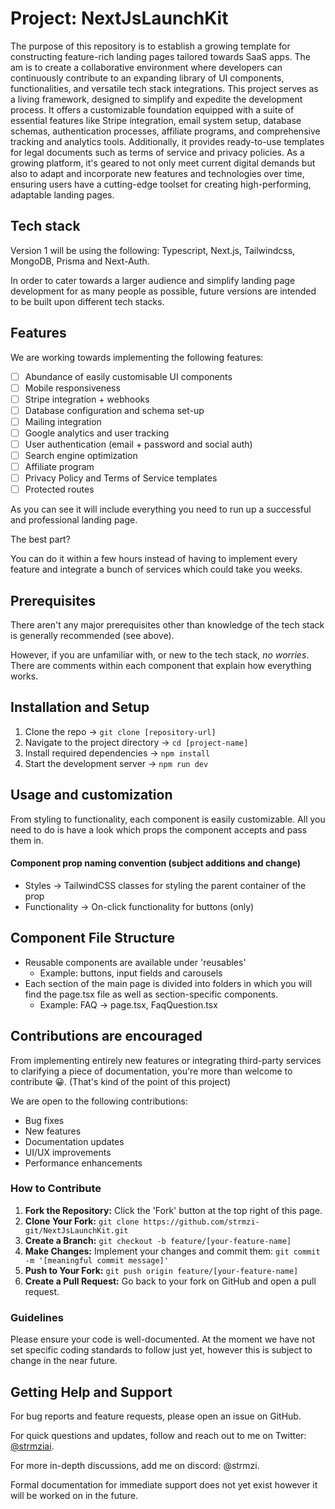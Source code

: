 # Project: NextJsLaunchKit

The purpose of this repository is to establish a growing template for constructing feature-rich landing pages tailored towards SaaS apps. The am is to create a collaborative environment where developers can continuously contribute to an expanding library of UI components, functionalities, and versatile tech stack integrations. This project serves as a living framework, designed to simplify and expedite the development process. It offers a customizable foundation equipped with a suite of essential features like Stripe integration, email system setup, database schemas, authentication processes, affiliate programs, and comprehensive tracking and analytics tools. Additionally, it provides ready-to-use templates for legal documents such as terms of service and privacy policies. As a growing platform, it's geared to not only meet current digital demands but also to adapt and incorporate new features and technologies over time, ensuring users have a cutting-edge toolset for creating high-performing, adaptable landing pages.

## Tech stack

Version 1 will be using the following: Typescript, Next.js, Tailwindcss, MongoDB, Prisma and Next-Auth.

In order to cater towards a larger audience and simplify landing page development for as many people as possible, future versions are intended to be built upon different tech stacks.

## Features

We are working towards implementing the following features:

- [ ] Abundance of easily customisable UI components
- [ ] Mobile responsiveness
- [ ] Stripe integration + webhooks
- [ ] Database configuration and schema set-up
- [ ] Mailing integration
- [ ] Google analytics and user tracking
- [ ] User authentication (email + password and social auth)
- [ ] Search engine optimization
- [ ] Affiliate program
- [ ] Privacy Policy and Terms of Service templates
- [ ] Protected routes

As you can see it will include everything you need to run up a successful and professional landing page.

The best part?

You can do it within a few hours instead of having to implement every feature and integrate a bunch of services which could take you weeks.

## Prerequisites

There aren't any major prerequisites other than knowledge of the tech stack is generally recommended (see above).

However, if you are unfamiliar with, or new to the tech stack, _no worries_. There are comments within each component that explain how everything works.

## Installation and Setup

1. Clone the repo → `git clone [repository-url]`
2. Navigate to the project directory → `cd [project-name]`
3. Install required dependencies → `npm install`
4. Start the development server → `npm run dev`

## Usage and customization

From styling to functionality, each component is easily customizable. All you need to do is have a look which props the component accepts and pass them in.

#### Component prop naming convention (subject additions and change)

- Styles → TailwindCSS classes for styling the parent container of the prop
- Functionality → On-click functionality for buttons (only)

## Component File Structure

- Reusable components are available under 'reusables'
  - Example: buttons, input fields and carousels
- Each section of the main page is divided into folders in which you will find the page.tsx file as well as section-specific components.
  - Example: FAQ → page.tsx, FaqQuestion.tsx

## Contributions are encouraged

From implementing entirely new features or integrating third-party services to clarifying a piece of documentation, you're more than welcome to contribute 😀. (That's kind of the point of this project)

We are open to the following contributions:

- Bug fixes
- New features
- Documentation updates
- UI/UX improvements
- Performance enhancements

### How to Contribute

1. **Fork the Repository:** Click the 'Fork' button at the top right of this page.
2. **Clone Your Fork:** `git clone https://github.com/strmzi-git/NextJsLaunchKit.git`
3. **Create a Branch:** `git checkout -b feature/[your-feature-name]`
4. **Make Changes:** Implement your changes and commit them: `git commit -m '[meaningful commit message]'`
5. **Push to Your Fork:** `git push origin feature/[your-feature-name]`
6. **Create a Pull Request:** Go back to your fork on GitHub and open a pull request.

### Guidelines

Please ensure your code is well-documented.
At the moment we have not set specific coding standards to follow just yet, however this is subject to change in the near future.

## Getting Help and Support

For bug reports and feature requests, please open an issue on GitHub.

For quick questions and updates, follow and reach out to me on Twitter: [@strmziai](https://twitter.com/strmziai).

For more in-depth discussions, add me on discord: @strmzi.

Formal documentation for immediate support does not yet exist however it will be worked on in the future.
